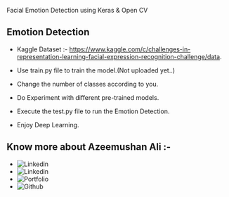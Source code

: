 Facial Emotion Detection using Keras & Open CV

## Emotion Detection

- Kaggle Dataset :- https://www.kaggle.com/c/challenges-in-representation-learning-facial-expression-recognition-challenge/data.

- Use train.py file to train the model.(Not uploaded yet..)

- Change the number of classes according to you.

- Do Experiment with different pre-trained models.

- Execute the test.py file to run the Emotion Detection.

- Enjoy Deep Learning.

## Know more about Azeemushan Ali :-

- ![Linkedin](https://www.linkedin.com/in/azeemushan-ali)
- ![Linkedin](https://www.linkedin.com/in/azeemushan-ali)
- ![Portfolio](https://www.azeemushanali.netlify.app)
- ![Github](https://github.com/azeemushanali)
